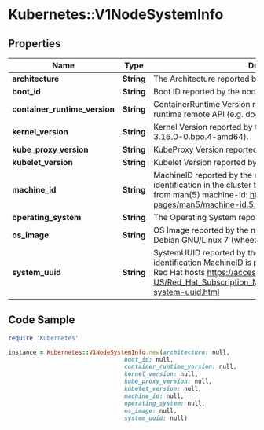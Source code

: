 # Kubernetes::V1NodeSystemInfo

## Properties

Name | Type | Description | Notes
------------ | ------------- | ------------- | -------------
**architecture** | **String** | The Architecture reported by the node | 
**boot_id** | **String** | Boot ID reported by the node. | 
**container_runtime_version** | **String** | ContainerRuntime Version reported by the node through runtime remote API (e.g. docker://1.5.0). | 
**kernel_version** | **String** | Kernel Version reported by the node from &#39;uname -r&#39; (e.g. 3.16.0-0.bpo.4-amd64). | 
**kube_proxy_version** | **String** | KubeProxy Version reported by the node. | 
**kubelet_version** | **String** | Kubelet Version reported by the node. | 
**machine_id** | **String** | MachineID reported by the node. For unique machine identification in the cluster this field is preferred. Learn more from man(5) machine-id: http://man7.org/linux/man-pages/man5/machine-id.5.html | 
**operating_system** | **String** | The Operating System reported by the node | 
**os_image** | **String** | OS Image reported by the node from /etc/os-release (e.g. Debian GNU/Linux 7 (wheezy)). | 
**system_uuid** | **String** | SystemUUID reported by the node. For unique machine identification MachineID is preferred. This field is specific to Red Hat hosts https://access.redhat.com/documentation/en-US/Red_Hat_Subscription_Management/1/html/RHSM/getting-system-uuid.html | 

## Code Sample

```ruby
require 'Kubernetes'

instance = Kubernetes::V1NodeSystemInfo.new(architecture: null,
                                 boot_id: null,
                                 container_runtime_version: null,
                                 kernel_version: null,
                                 kube_proxy_version: null,
                                 kubelet_version: null,
                                 machine_id: null,
                                 operating_system: null,
                                 os_image: null,
                                 system_uuid: null)
```


